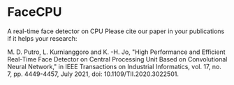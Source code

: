 # FaceCPU
A real-time face detector on CPU
Please cite our paper in your publications if it helps your research:
<p>M. D. Putro, L. Kurnianggoro and K. -H. Jo, "High Performance and Efficient Real-Time Face Detector on Central Processing Unit Based on Convolutional Neural Network," in IEEE Transactions on Industrial Informatics, vol. 17, no. 7, pp. 4449-4457, July 2021, doi: 10.1109/TII.2020.3022501.<p>
